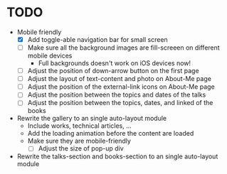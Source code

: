 # TODO

- Mobile friendly
  - [x] Add toggle-able navigation bar for small screen
  - [ ] Make sure all the background images are fill-screeen on different mobile devices
    - Full backgrounds doesn't work on iOS devices now!
  - [ ] Adjust the position of down-arrow button on the first page
  - [ ] Adjust the layout of text-content and photo on About-Me page
  - [ ] Adjust the position of the external-link icons on About-Me page
  - [ ] Adjust the position between the topics and dates of the talks
  - [ ] Adjust the position between the topics, dates, and linked of the books
- Rewrite the gallery to an single auto-layout module
  - Include works, technical articles, ...
  - Add the loading animation before the content are loaded
  - Make sure they are mobile-friendly
    - [ ] Adjust the size of pop-up div
- Rewrite the talks-section and books-section to an single auto-layout module
